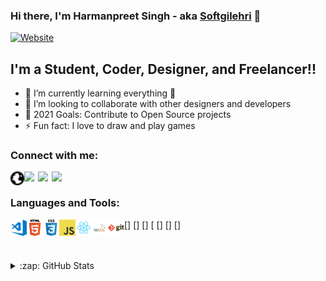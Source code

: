 ### Hi there, I'm Harmanpreet Singh - aka [Softgilehri][website] 👋

[![Website](https://img.shields.io/website?label=Harmanpreet_Upwork&style=for-the-badge&url=https://www.upwork.com/freelancers/~01504ae83e3114a006?viewMode=1)](https://www.upwork.com/freelancers/~01504ae83e3114a006?viewMode=1)

## I'm a Student, Coder, Designer, and Freelancer!!

- 🌱 I’m currently learning everything 🤣
- 👯 I’m looking to collaborate with other designers and developers
- 🥅 2021 Goals: Contribute to Open Source projects
- ⚡ Fun fact: I love to draw and play games

### Connect with me:

[<img align="left" width="22px" background-color="white" src="https://raw.githubusercontent.com/iconic/open-iconic/master/svg/globe.svg" />][website]
[<img align="left"   width="22px" src="https://cdn.jsdelivr.net/npm/simple-icons@v3/icons/behance.svg" />][behance]
[<img align="left"  width="22px" src="https://cdn.jsdelivr.net/npm/simple-icons@v3/icons/linkedin.svg" />][linkedin]
[<img align="left"  width="22px" src="https://cdn.jsdelivr.net/npm/simple-icons@v3/icons/instagram.svg" />][instagram]

<br />

### Languages and Tools:

[<img align="left" alt="Visual Studio Code" width="26px" src="https://raw.githubusercontent.com/github/explore/80688e429a7d4ef2fca1e82350fe8e3517d3494d/topics/visual-studio-code/visual-studio-code.png" />]
[<img align="left" alt="HTML5" width="26px" src="https://raw.githubusercontent.com/github/explore/80688e429a7d4ef2fca1e82350fe8e3517d3494d/topics/html/html.png" />]
[<img align="left" alt="CSS3" width="26px" src="https://raw.githubusercontent.com/github/explore/80688e429a7d4ef2fca1e82350fe8e3517d3494d/topics/css/css.png" />]
[<img align="left" alt="JavaScript" width="26px" src="https://raw.githubusercontent.com/github/explore/80688e429a7d4ef2fca1e82350fe8e3517d3494d/topics/javascript/javascript.png" />
[<img align="left" alt="React" width="26px" src="https://raw.githubusercontent.com/github/explore/80688e429a7d4ef2fca1e82350fe8e3517d3494d/topics/react/react.png" />]
[<img align="left" alt="MySQL" width="26px" src="https://raw.githubusercontent.com/github/explore/80688e429a7d4ef2fca1e82350fe8e3517d3494d/topics/mysql/mysql.png" />]
[<img align="left" alt="Git" width="26px" src="https://raw.githubusercontent.com/github/explore/80688e429a7d4ef2fca1e82350fe8e3517d3494d/topics/git/git.png" />]

<br />
<br />


</details>

<details>
  <summary>:zap: GitHub Stats</summary>

  <img align="left" alt="codeSTACKr's GitHub Stats" src="https://github-readme-stats.codestackr.vercel.app/api?username=codeSTACKr&show_icons=true&hide_border=true" />

</details>

[website]: https://www.upwork.com/freelancers/~01504ae83e3114a006?viewMode=1
[behance]: https://www.behance.net/harmanpsingh12
[instagram]: https://www.instagram.com/13harman_/
[linkedin]: https://www.linkedin.com/in/harmanpreetsingh123/

